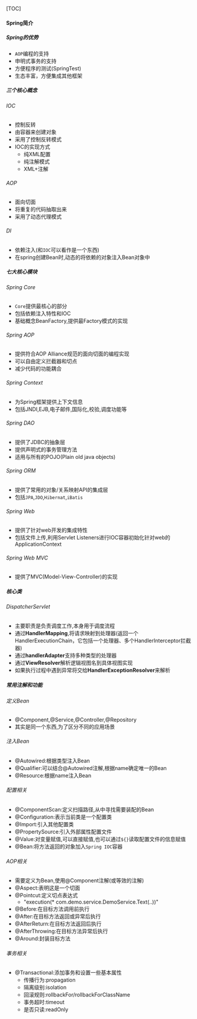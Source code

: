 [TOC]

#### Spring简介

##### Spring的优势

- `AOP`编程的支持
- 申明式事务的支持
- 方便程序的测试(SpringTest)
- 生态丰富，方便集成其他框架



##### 三个核心概念

###### IOC

- 控制反转
- 由容器来创建对象
- 采用了控制反转模式
- IOC的实现方式
  - 纯XML配置
  - 纯注解模式
  - XML+注解

###### AOP

- 面向切面
- 将重复的代码抽取出来
- 采用了动态代理模式

###### DI

- 依赖注入(和`IOC`可以看作是一个东西)
- 在spring创建Bean时,动态的将依赖的对象注入Bean对象中



##### 七大核心模块

###### Spring Core

- `Core`提供最核心的部分
- 包括依赖注入特性和IOC
- 基础概念BeanFactory,提供最Factory模式的实现

###### Spring AOP

- 提供符合AOP Alliance规范的面向切面的编程实现
- 可以自由定义拦截器和切点
- 减少代码的功能耦合

###### Spring Context

- 为Spring框架提供上下文信息
- 包括JNDI,EJB,电子邮件,国际化,校验,调度功能等

###### Spring DAO

- 提供了JDBC的抽象层
- 提供声明式的事务管理方法
- 适用与所有的POJO(Plain old java objects)

###### Spring ORM

- 提供了常用的对象/关系映射API的集成层
- 包括`JPA`,`JDO`,`Hibernat`,`iBatis`

###### Spring Web

- 提供了针对web开发的集成特性
- 包括文件上传,利用Servlet Listeners进行IOC容器初始化针对web的ApplicationContext

###### Spring Web MVC

- 提供了MVC(Model-View-Controller)的实现



##### 核心类

###### DispatcherServlet

- 主要职责是负责调度工作,本身用于调度流程
- 通过**HandlerMapping**,将请求映射到处理器(返回一个HandlerExecutionChain，它包括一个处理器、多个HandlerInterceptor拦截器)
- 通过**handlerAdapter**支持多种类型的处理器
- 通过**ViewResolver**解析逻辑视图名到具体视图实现
- 如果执行过程中遇到异常将交给**HandlerExceptionResolver**来解析



##### 常用注解和功能

###### 定义Bean

- @Component,@Service,@Controller,@Repository
- 其实是同一个东西,为了区分不同的应用场景

###### 注入Bean

- @Autowired:根据类型注入Bean
- @Qualifier:可以结合@Autowired注解,根据name确定唯一的Bean
- @Resource:根据name注入Bean

###### 配置相关

- @ComponentScan:定义扫描路径,从中寻找需要装配的Bean
- @Configuration:表示当前类是一个配置类
- @Import:引入其他配置类
- @PropertySource:引入外部属性配置文件
- @Value:对变量赋值,可以直接赋值,也可以通过`${}`读取配置文件的信息赋值
- @Bean:将方法返回的对象加入`Spring IOC`容器

###### AOP相关

- 需要定义为Bean,使用@Component注解(或等效的注解)
- @Aspect:表明这是一个切面
- @Pointcut:定义切点表达式
  - "execution(* com.demo.service.DemoService.Text(..))"
- @Before:在目标方法调用前执行
- @After:在目标方法返回或异常后执行
- @AfterReturn:在目标方法返回后执行
- @AfterThrowing:在目标方法异常后执行
- @Around:封装目标方法

###### 事务相关

- @Transactional:添加事务和设置一些基本属性
  - 传播行为:propagation
  - 隔离级别:isolation
  - 回滚规则:rollbackFor/rollbackForClassName
  - 事务超时:timeout
  - 是否只读:readOnly
